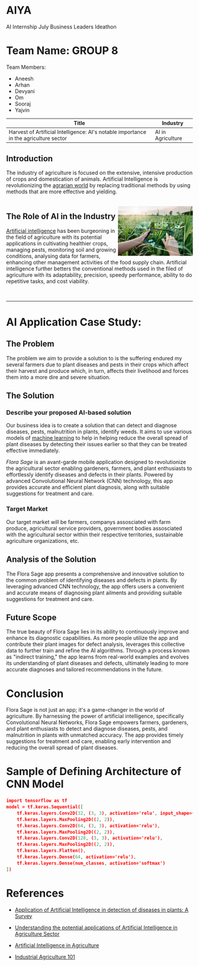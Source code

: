 # AIYA
AI Internship July Business Leaders Ideathon

# Team Name: GROUP 8

Team Members:
- Aneesh    
- Arhan
- Devyani
- Om
- Sooraj
- Yajvin


| Title | Industry |
|-------|----------|
|Harvest of Artificial Intelligence: AI's notable importance in the agriculture sector| AI in Agriculture |

## Introduction 

The industry of agriculture is focused on the extensive, intensive production of crops and domestication of animals. Artificial Intelligence is revolutionizing the [agrarian world](https://en.wikipedia.org/wiki/Agrarian_society) by replacing traditional methods by using methods that are more effective and yielding.    
<br>

<img src="https://github.com/soorajrajivekumar/group8/blob/main/GettyImages-1318237749.jpg-2.webp" data-canonical-src="https://github.com/soorajrajivekumar/group8/blob/main/GettyImages-1318237749.jpg-2.webp" width="40%" align="right" />


## The Role of AI in the Industry

[Artificial intelligence](https://en.wikipedia.org/wiki/Artificial_intelligence) has been burgeoning in the field of agriculture with its potential applications in cultivating healthier crops, managing pests, monitoring soil and growing conditions, analysing data for farmers, enhancing other management activities of the food supply chain. Artificial intelligence further betters the conventional methods used in the filed of agriculture with its adaptability, precision, speedy performance, ability to do repetitive tasks, and cost viability.

<br>

---

# AI Application Case Study:

## The Problem

The problem we aim to provide a solution to is the suffering endured my several farmers due to plant diseases and pests in their crops which affect their harvest and produce  which, in turn, affects their livelihood and forces them into a more dire and severe situation.
<br>

## The Solution

### Describe your proposed AI-based solution

Our business idea is to create a solution that can detect and diagnose diseases, pests, malnutrition in plants, identify weeds. It aims to use various models of [machine learning](https://en.wikipedia.org/wiki/Machine_learning) to help in helping reduce the overall spread of plant diseases by detecting their issues earlier so that they can be treated effective immediately.

*Flora Sage* is an avant-garde mobile application designed to revolutionize the agricultural sector enabling gardeners, farmers, and plant enthusiasts to effortlessly identify diseases and defects in their plants. Powered by advanced Convolutional Neural Network (CNN) technology, this app provides accurate and efficient plant diagnosis, along with suitable suggestions for treatment and care.

### Target Market

Our target market will be farmers, companys assosciated with farm produce, agricultural service providers, government bodies assosciated with the agricultural sector within their respective territories, sustainable agriculture organizations, etc.

## Analysis of the Solution

The Flora Sage app presents a comprehensive and innovative solution to the common problem of identifying diseases and defects in plants. By leveraging advanced CNN technology, the app offers users a convenient and accurate means of diagnosing plant ailments and providing suitable suggestions for treatment and care.

##  Future Scope

The true beauty of Flora Sage lies in its ability to continuously improve and enhance its diagnostic capabilities. As more people utilize the app and contribute their plant images for defect analysis, leverages this collective data to further train and refine the AI algorithms. Through a process known as "indirect training," the app learns from real-world examples and evolves its understanding of plant diseases and defects, ultimately leading to more accurate diagnoses and tailored recommendations in the future.

# Conclusion

Flora Sage is not just an app; it's a game-changer in the world of agriculture. By harnessing the power of artificial intelligence, specifically Convolutional Neural Networks, Flora Sage empowers farmers, gardeners, and plant enthusiasts to detect and diagnose diseases, pests, and malnutrition in plants with unmatched accuracy. The app provides timely suggestions for treatment and care, enabling early intervention and reducing the overall spread of plant diseases.

# Sample of Defining Architecture of CNN Model

```json
import tensorflow as tf
model = tf.keras.Sequential([
    tf.keras.layers.Conv2D(32, (3, 3), activation='relu', input_shape=(image_height, image_width, channels)),
    tf.keras.layers.MaxPooling2D((2, 2)),
    tf.keras.layers.Conv2D(64, (3, 3), activation='relu'),
    tf.keras.layers.MaxPooling2D((2, 2)),
    tf.keras.layers.Conv2D(128, (3, 3), activation='relu'),
    tf.keras.layers.MaxPooling2D((2, 2)),
    tf.keras.layers.Flatten(),
    tf.keras.layers.Dense(64, activation='relu'),
    tf.keras.layers.Dense(num_classes, activation='softmax')
])
```

# References

- [Application of Artificial Intelligence in detection of diseases in plants: A Survey](https://turcomat.org/index.php/turkbilmat/article/view/1581/1335)

- [Understanding the potential applications of Artificial Intelligence in Agriculture Sector](https://www.sciencedirect.com/science/article/pii/S277323712200020X)

- [Artificial Intelligence in Agriculture](https://www.wipro.com/holmes/towards-future-farming-how-artificial-intelligence-is-transforming-the-agriculture-industry/)

- [Industrial Agriculture 101](https://www.nrdc.org/stories/industrial-agriculture-101#:~:text=Industrial%20agriculture%20is%20the%20large,the%20animals%20are%20not%20sick)
